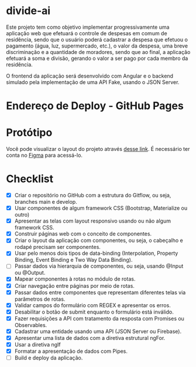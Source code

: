 # divide-ai

Este projeto tem como objetivo implementar progressivamente uma aplicação web que efetuará o controle de despesas em comum de residência, sendo que o usuário poderá cadastrar a despesa que efetuou o pagamento (água, luz, supermercado, etc.), o valor da despesa, uma breve discriminação e a quantidade de moradores, sendo que ao final, a aplicação efetuará a soma e divisão, gerando o valor a ser pago por cada membro da residência.

O frontend da aplicação será desenvolvido com Angular e o backend simulado pela implementação de uma API Fake, usando o JSON Server.

# Endereço de Deploy - GitHub Pages

# Protótipo
Você pode visualizar o layout do projeto através [desse link](https://www.figma.com/file/bq4ZNSyDEdcDzWxoQawcXn/Divide-ai?node-id=0%3A1). É necessário ter conta no [Figma](https://figma.com) para acessá-lo.

# Checklist
- [x] Criar o repositório no GitHub com a estrutura do Gitflow, ou seja, branches main e develop.
- [x] Usar componentes de algum framework CSS (Bootstrap, Materialize ou outro)
- [x] Apresentar as telas com layout responsivo usando ou não algum framework CSS.
- [x] Construir páginas web com o conceito de componentes.
- [x] Criar o layout da aplicação com componentes, ou seja, o cabeçalho e rodapé precisam ser componentes.
- [x] Usar pelo menos dois tipos de data-binding (Interpolation, Property Binding, Event Binding e Two Way Data Binding).
- [ ] Passar dados via hierarquia de componentes, ou seja, usando @Input ou @Output.
- [x] Mapear componentes à rotas no módulo de rotas.
- [x] Criar navegação entre páginas por meio de rotas.
- [x] Passar dados entre componentes que representam diferentes telas via parâmetros de rotas.
- [x] Validar campos do formulário com REGEX e apresentar os erros.
- [x] Desabilitar o botão de submit enquanto o formulário está inválido.
- [x] Fazer requisições a API com tratamento da resposta com Promises ou Observables.
- [x] Cadastrar uma entidade usando uma API (JSON Server ou Firebase).
- [x] Apresentar uma lista de dados com a diretiva estrutural ngFor.
- [x] Usar a diretiva ngIf
- [x] Formatar a apresentação de dados com Pipes.
- [ ] Build e deploy da aplicação.